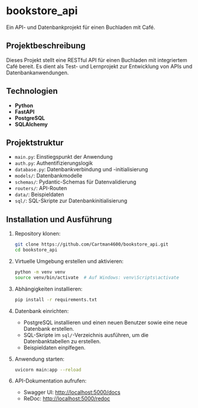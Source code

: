 # bookstore_api

Ein API- und Datenbankprojekt für einen Buchladen mit Café.

## Projektbeschreibung

Dieses Projekt stellt eine RESTful API für einen Buchladen mit integriertem Café bereit. Es dient als Test- und Lernprojekt zur Entwicklung von APIs und Datenbankanwendungen.

## Technologien

- **Python**
- **FastAPI**
- **PostgreSQL**
- **SQLAlchemy**

## Projektstruktur

- `main.py`: Einstiegspunkt der Anwendung
- `auth.py`: Authentifizierungslogik
- `database.py`: Datenbankverbindung und -initialisierung
- `models/`: Datenbankmodelle
- `schemas/`: Pydantic-Schemas für Datenvalidierung
- `routers/`: API-Routen
- `data/`: Beispieldaten
- `sql/`: SQL-Skripte zur Datenbankinitialisierung

## Installation und Ausführung

1. Repository klonen:
   ```bash
   git clone https://github.com/Cartman4600/bookstore_api.git
   cd bookstore_api
   ```

2. Virtuelle Umgebung erstellen und aktivieren:
   ```bash
   python -m venv venv
   source venv/bin/activate  # Auf Windows: venv\Scripts\activate
   ```

3. Abhängigkeiten installieren:
   ```bash
   pip install -r requirements.txt
   ```

4. Datenbank einrichten:
   - PostgreSQL installieren und einen neuen Benutzer sowie eine neue Datenbank erstellen.
   - SQL-Skripte im `sql/`-Verzeichnis ausführen, um die Datenbanktabellen zu erstellen.
   - Beispieldaten einplfegen.

5. Anwendung starten:
   ```bash
   uvicorn main:app --reload
   ```

6. API-Dokumentation aufrufen:
   - Swagger UI: [http://localhost:5000/docs](http://localhost:5000/docs)
   - ReDoc: [http://localhost:5000/redoc](http://localhost:5000/redoc)

